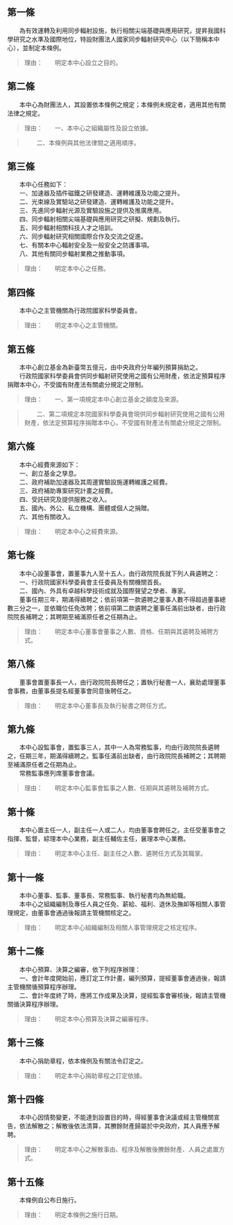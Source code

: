 第一條 
-------
　　為有效運轉及利用同步輻射設施，執行相關尖端基礎與應用研究，提昇我國科學研究之水準及國際地位，特設財團法人國家同步輻射研究中心（以下簡稱本中心），並制定本條例。  
> 理由：　　明定本中心設立之目的。



第二條 
-------
　　本中心為財團法人，其設置依本條例之規定；本條例未規定者，適用其他有關法律之規定。  
> 理由：　　一、本中心之組織屬性及設立依據。

> 　　二、本條例與其他法律間之適用順序。



第三條 
-------
　　本中心任務如下：  
　　一、加速器及插件磁鐵之研發建造、運轉維護及功能之提升。  
　　二、光束線及實驗站之研發建造、運轉維護及功能之提升。  
　　三、先進同步輻射光源及實驗設施之提供及推廣應用。  
　　四、同步輻射相關尖端基礎與應用研究之研擬、規劃及執行。  
　　五、同步輻射相關科技人才之培訓。  
　　六、同步輻射研究相關國際合作及交流之促進。  
　　七、有關本中心輻射安全及一般安全之防護事項。  
　　八、其他有關同步輻射業務之推動事項。  
> 理由：　　明定本中心之任務。



第四條 
-------
　　本中心之主管機關為行政院國家科學委員會。  
> 理由：　　明定本中心之主管機關。



第五條 
-------
　　本中心創立基金為新臺幣五億元，由中央政府分年編列預算捐助之。  
　　行政院國家科學委員會供同步輻射研究使用之國有公用財產，依法定預算程序捐贈本中心，不受國有財產法有關處分規定之限制。  
> 理由：　　一、第一項規定本中心創立基金之額度及來源。

> 　　二、第二項規定本院國家科學委員會現供同步輻射研究使用之國有公用財產，依法定預算程序捐贈本中心，不受國有財產法有關處分規定之限制。



第六條 
-------
　　本中心經費來源如下：  
　　一、創立基金之孳息。  
　　二、政府補助加速器及其周邊實驗設施運轉維護之經費。  
　　三、政府補助專案研究計畫之經費。  
　　四、受託研究及提供服務之收入。  
　　五、國內、外公、私立機構、團體或個人之捐贈。  
　　六、其他有關收入。  
> 理由：　　明定本中心之經費來源。



第七條 
-------
　　本中心設董事會，置董事九人至十五人，由行政院院長就下列人員遴聘之：  
　　一、行政院國家科學委員會主任委員及有關機關首長。  
　　二、國內、外具有卓越科學技術成就及國際聲望之學者、專家。  
　　董事任期三年，期滿得續聘之；依前項第一款遴聘之董事人數不得超過董事總數三分之一，並依職位任免改聘；依前項第二款遴聘之董事任滿前出缺者，由行政院院長補聘之；其聘期至補滿原任者之任期為止。  
> 理由：　　明定本中心董事會董事之人數、資格、任期與其遴聘及補聘方式。



第八條 
-------
　　董事會置董事長一人，由行政院院長聘任之；置執行秘書一人，襄助處理董事會事務，由董事長提名經董事會同意後聘任之。  
> 理由：　　明定本中心董事長及執行秘書之聘任方式。



第九條 
-------
　　本中心設監事會，置監事三人，其中一人為常務監事，均由行政院院長遴聘之，任期三年，期滿得續聘之。監事任滿前出缺者，由行政院院長補聘之；其聘期至補滿原任者之任期為止。  
　　常務監事應列席董事會會議。  
> 理由：　　明定本中心監事會監事之人數、任期與其遴聘及補聘方式。



第十條 
-------
　　本中心置主任一人，副主任一人或二人，均由董事會聘任之。主任受董事會之指揮、監督，綜理本中心業務，副主任輔佐主任，襄理本中心業務。  
> 理由：　　明定本中心主任、副主任之人數、遴聘任方式及其職掌。



第十一條 
---------
　　本中心董事、監事、董事長、常務監事、執行秘書均為無給職。  
　　本中心之組織編制及專任人員之任免、薪給、福利、退休及撫卹等相關人事管理規定，由董事會通過後報請主管機關核定之。  
> 理由：　　明定本中心組織編制及相關人事管理規定之核定程序。



第十二條 
---------
　　本中心預算、決算之編審，依下列程序辦理：  
　　一、會計年度開始前，應訂定工作計畫，編列預算，提經董事會通過後，報請主管機關循預算程序辦理。  
　　二、會計年度終了時，應將工作成果及決算，提經監事會審核後，報請主管機關循決算程序辦理。  
> 理由：　　明定本中心預算及決算之編審程序。



第十三條 
---------
　　本中心捐助章程，依本條例及有關法令訂定之。  
> 理由：　　明定本中心捐助章程之訂定依據。



第十四條 
---------
　　本中心因情勢變更，不能達到設置目的時，得經董事會決議或經主管機關宣告，依法解散之；解散後依法清算，其賸餘財產歸屬於中央政府，其人員應予解聘。  
> 理由：　　明定本中心之解散事由、程序及解散後賸餘財產、人員之處置方式。



第十五條 
---------
　　本條例自公布日施行。  
> 理由：　　明定本條例之施行日期。